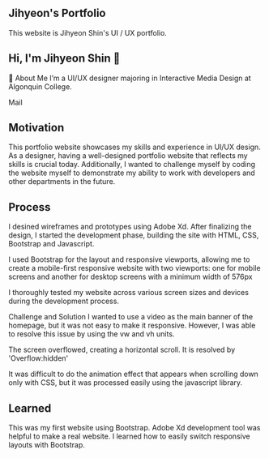 ## Jihyeon's Portfolio
This website is Jihyeon Shin's UI / UX portfolio.

## Hi, I'm Jihyeon Shin 👋
🚀 About Me
I’m a UI/UX designer majoring in Interactive Media Design at Algonquin College.

Mail

## Motivation
This portfolio website showcases my skills and experience in UI/UX design. As a designer, having a well-designed portfolio website that reflects my skills is crucial today. Additionally, I wanted to challenge myself by coding the website myself to demonstrate my ability to work with developers and other departments in the future.

## Process
I desined wireframes and prototypes using Adobe Xd. After finalizing the design, I started the development phase, building the site with HTML, CSS, Bootstrap and Javascript.

I used Bootstrap for the layout and responsive viewports, allowing me to create a mobile-first responsive website with two viewports: one for mobile screens and another for desktop screens with a minimum width of 576px

I thoroughly tested my website across various screen sizes and devices during the development process.

Challenge and Solution
I wanted to use a video as the main banner of the homepage, but it was not easy to make it responsive. However, I was able to resolve this issue by using the vw and vh units.

The screen overflowed, creating a horizontal scroll. It is resolved by 'Overflow:hidden'

It was difficult to do the animation effect that appears when scrolling down only with CSS, but it was processed easily using the javascript library.

## Learned
This was my first website using Bootstrap. Adobe Xd development tool was helpful to make a real website. I learned how to easily switch responsive layouts with Bootstrap.

